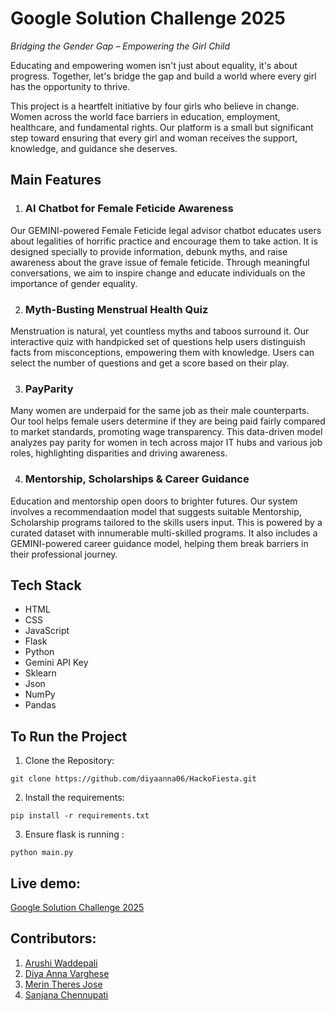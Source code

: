 # Google Solution Challenge 2025
*Bridging the Gender Gap – Empowering the Girl Child*

Educating and empowering women isn't just about equality, it's about progress. Together, let's bridge the gap and build a world where every girl has the opportunity to thrive.

This project is a heartfelt initiative by four girls who believe in change. Women across the world face barriers in education, employment, healthcare, and fundamental rights. Our platform is a small but significant step toward ensuring that every girl and woman receives the support, knowledge, and guidance she deserves.

## Main Features

1.  ### AI Chatbot for Female Feticide Awareness
Our GEMINI-powered Female Feticide legal advisor chatbot educates users about legalities of  horrific practice and encourage them to take action. It is designed specially to provide information, debunk myths, and raise awareness about the grave issue of female feticide. Through meaningful conversations, we aim to inspire change and educate individuals on the importance of gender equality.

2. ### Myth-Busting Menstrual Health Quiz
Menstruation is natural, yet countless myths and taboos surround it. Our interactive quiz with handpicked set of questions help users distinguish facts from misconceptions, empowering them with knowledge. Users can select the number of questions and get a score based on their play.


3. ### PayParity
Many women are underpaid for the same job as their male counterparts. Our tool helps female users determine if they are being paid fairly compared to market standards, promoting wage transparency. This data-driven model analyzes pay parity for women in tech across major IT hubs and various job roles, highlighting disparities and driving awareness.


4. ### Mentorship, Scholarships & Career Guidance
Education and mentorship open doors to brighter futures. Our system involves a recommendaation model that suggests suitable Mentorship, Scholarship programs tailored to the skills users input. This is powered by a curated dataset with innumerable multi-skilled programs. It also includes a GEMINI-powered career guidance model, helping them break barriers in their professional journey.

## Tech Stack

- HTML
- CSS
- JavaScript
- Flask
- Python
- Gemini API Key
- Sklearn
- Json
- NumPy
- Pandas

## To Run the Project
1. Clone the Repository:
   
 `git clone https://github.com/diyaanna06/HackoFiesta.git`
 
2. Install the requirements:

 `pip install -r requirements.txt`
 
3. Ensure flask is running :
   
 `python main.py`

## Live demo:

[Google Solution Challenge 2025](https://solution-challenge-rpfv.onrender.com/)

## Contributors:
1. [Arushi Waddepali](https://github.com/arushi2702)
2. [Diya Anna Varghese ](https://github.com/diyaanna06)
3. [Merin Theres Jose](https://github.com/merintheres)
4. [Sanjana Chennupati](https://github.com/Sanjana-chennu)
